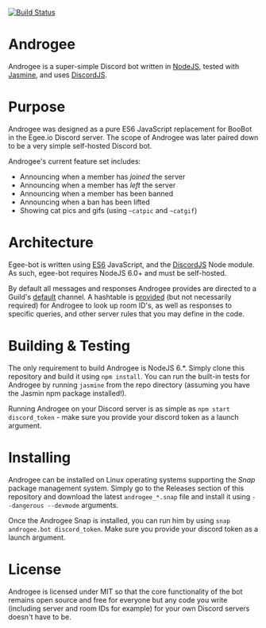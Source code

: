 [![Build Status](https://travis-ci.org/egee-irl/egee-bot.svg?branch=master)](https://travis-ci.org/egee-irl/androgee)
# Androgee
Androgee is a super-simple Discord bot written in [NodeJS](https://nodejs.org/en/), tested with [Jasmine](https://jasmine.github.io/), and uses [DiscordJS](https://discord.js.org/).

# Purpose
Androgee was designed as a pure ES6 JavaScript replacement for BooBot in the Egee.io Discord server. The scope of Androgee was later paired down to be a very simple self-hosted Discord bot.

Androgee's current feature set includes:

* Announcing when a member has _joined_ the server
* Announcing when a member has _left_ the server
* Announcing when a member has been banned
* Announcing when a ban has been lifted
* Showing cat pics and gifs (using ``~catpic`` and ``~catgif``)

# Architecture 
Egee-bot is written using [ES6](https://developer.mozilla.org/en-US/docs/Web/JavaScript/New_in_JavaScript/ECMAScript_6_support_in_Mozilla) JavaScript, and the [DiscordJS](https://github.com/hydrabolt/discord.js/) Node module. As such, egee-bot requires NodeJS 6.0+ and must be self-hosted. 

By default all messages and responses Androgee provides are directed to a Guild's [default](https://discord.js.org/#/docs/main/stable/class/Guild?scrollTo=defaultChannel) channel. A hashtable is [provided](https://github.com/egee-irl/androgee/blob/master/data/testdata.js) (but not necessarily required) for Androgee to look up room ID's, as well as responses to specific queries, and other server rules that you may define in the code.

# Building & Testing
The only requirement to build Androgee is NodeJS 6.*. Simply clone this repository and build it using ``npm install``. You can run the built-in tests for Androgee by running ``jasmine`` from the repo directory (assuming you have the Jasmin npm package installed!).

Running Androgee on your Discord server is as simple as ``npm start discord_token`` - make sure you provide your discord token as a launch argument.

# Installing
Androgee can be installed on Linux operating systems supporting the _Snap_ package management system. Simply go to the Releases section of this repository and download the latest ``androgee_*.snap`` file and install it using ``--dangerous --devmode`` arguments.

Once the Androgee Snap is installed, you can run him by using ``snap androgee.bot discord_token``. Make sure you provide your discord token as a launch argument.

# License
Androgee is licensed under MIT so that the core functionality of the bot remains open source and free for everyone but any code you write (including server and room IDs for example) for your own Discord servers doesn't have to be.
